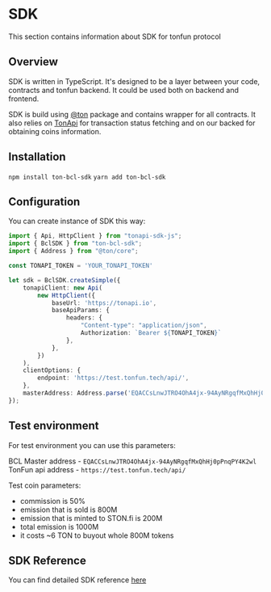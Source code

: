 # SDK

This section contains information about SDK for tonfun protocol

## Overview

SDK is written in TypeScript.
It's designed to be a layer between your code, contracts and tonfun backend.
It could be used both on backend and frontend.

SDK is build using [@ton](https://github.com/ton-org/ton) package and contains wrapper for all contracts.
It also relies on [TonApi](https://tonapi.io/) for transaction status fetching and on our backed for obtaining coins information.

## Installation

```npm install ton-bcl-sdk```
```yarn add ton-bcl-sdk```

## Configuration

You can create instance of SDK this way: 

```typescript
import { Api, HttpClient } from "tonapi-sdk-js";
import { BclSDK } from "ton-bcl-sdk";
import { Address } from "@ton/core";

const TONAPI_TOKEN = 'YOUR_TONAPI_TOKEN'

let sdk = BclSDK.createSimple({
    tonapiClient: new Api(
        new HttpClient({
            baseUrl: 'https://tonapi.io',
            baseApiParams: {
                headers: {
                    "Content-type": "application/json",
                    Authorization: `Bearer ${TONAPI_TOKEN}`
                },
            },
        })
    ),
    clientOptions: {
        endpoint: 'https://test.tonfun.tech/api/',
    },
    masterAddress: Address.parse('EQACCsLnwJTRO4OhA4jx-94AyNRgqfMxQhHj0pPnqPY4K2wl')
});
```

## Test environment

For test environment you can use this parameters: 

BCL Master address - `EQACCsLnwJTRO4OhA4jx-94AyNRgqfMxQhHj0pPnqPY4K2wl`
TonFun api address - `https://test.tonfun.tech/api/`

Test coin parameters: 

- commission is 50%
- emission that is sold is 800M
- emission that is minted to STON.fi is 200M
- total emission is 1000M
- it costs ~6 TON to buyout whole 800M tokens 

## SDK Reference

You can find detailed SDK reference [here](../reference/README.md)